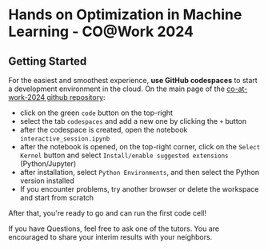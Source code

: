 # Hands on Optimization in Machine Learning - CO@Work 2024

## Getting Started
For the easiest and smoothest experience, **use GitHub codespaces** to start a development environment in the cloud. On the main page of the [co-at-work-2024 github repository](https://github.com/b-turan/deeplearning-co-at-work2024):
  - click on the green `code` button on the top-right
  - select the tab `codespaces` and add a new one by clicking the `+` button
  - after the codespace is created, open the notebook  `interactive_session.ipynb`
  - after the notebook is opened, on the top-right corner, click on the `Select Kernel` button and select `Install/enable suggested extensions` (Python/Jupyter)
  - after installation, select `Python Environments`, and then select the Python version installed
  - If you encounter problems, try another browser or delete the workspace and start from scratch

After that, you're ready to go and can run the first code cell!

If you have Questions, feel free to ask one of the tutors. You are encouraged to share your interim results with your neighbors.
